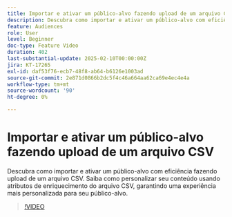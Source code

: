 ```yaml
---
title: Importar e ativar um público-alvo fazendo upload de um arquivo CSV
description: Descubra como importar e ativar um público-alvo com eficiência fazendo upload de um arquivo CSV no AJO. Saiba como personalizar seu conteúdo usando atributos de enriquecimento do arquivo CSV, garantindo uma experiência mais personalizada para seu público-alvo.
feature: Audiences
role: User
level: Beginner
doc-type: Feature Video
duration: 402
last-substantial-update: 2025-02-10T00:00:00Z
jira: KT-17265
exl-id: daf53f76-ecb7-48f8-ab64-b6126e1003ad
source-git-commit: 2e871d0866b2dc5f4c46a664aa62ca69e4ec4e4a
workflow-type: tm+mt
source-wordcount: '90'
ht-degree: 0%

---
```


# Importar e ativar um público-alvo fazendo upload de um arquivo CSV

Descubra como importar e ativar um público-alvo com eficiência fazendo upload de um arquivo CSV. Saiba como personalizar seu conteúdo usando atributos de enriquecimento do arquivo CSV, garantindo uma experiência mais personalizada para seu público-alvo.

>[!VIDEO](https://video.tv.adobe.com/v/3444298/?learn=on&enablevpops)
